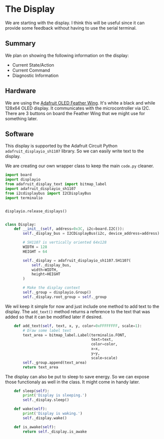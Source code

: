 # The Display

We are starting with the display. I think this will be useful since it can provide some feedback without having to use the serial terminal.

## Summary

We plan on showing the following information on the display:

- Current State/Action
- Current Command
- Diagnostic Information

## Hardware

We are using the [Adafruit OLED Feather Wing][feather-wing-oled].  It's white a black and while 128x64 OLED display.  It communicates with the microcontroller via I2C.  There are 3 buttons on board the Feather Wing that we might use for something later.  

## Software

This display is supported by the Adafruit Circuit Python `adafruit_displayio_sh1107` library.  So we can easily write text to the display.

We are creating our own wrapper class to keep the main `code.py` cleaner.

```python
import board
import displayio
from adafruit_display_text import bitmap_label
import adafruit_displayio_sh1107
from i2cdisplaybus import I2CDisplayBus
import terminalio


displayio.release_displays()


class Display:
    def __init__(self, address=0x3C, i2c=board.I2C()):
        self._display_bus = I2CDisplayBus(i2c, device_address=address)

        # SH1107 is vertically oriented 64x128
        WIDTH = 128
        HEIGHT = 64

        self._display = adafruit_displayio_sh1107.SH1107(
            self._display_bus,
            width=WIDTH,
            height=HEIGHT
        )

        # Make the display context
        self._group = displayio.Group()
        self._display.root_group = self._group
```

We wil keep it simple for now and just include one method to add text to the display.  The `add_text()` method returns a reference to the text that was added so that it can be modified later if desired.

```python
    def add_text(self, text, x, y, color=0xFFFFFFFF, scale=1):
        # Draw some label text
        text_area = bitmap_label.Label(terminalio.FONT,
                                       text=text,
                                       color=color,
                                       x=x,
                                       y=y,
                                       scale=scale)
        self._group.append(text_area)
        return text_area

```

The display can also be put to sleep to save energy.  So we can expose those functionaly as well in the class.  It might come in handy later.

```python
    def sleep(self):
        print('Display is sleeping.')
        self._display.sleep()

    def wake(self):
        print('Display is waking.')
        self._display.wake()

    def is_awake(self):
        return self._display.is_awake
```

[feather-wing-oled]: https://www.adafruit.com/product/4650
